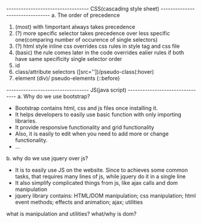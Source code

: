 ----------------------------------  CSS(cascading style sheet)  --------------------------------
a. The order of precedence
  1. (most) with !important always takes precedence
  2. (?) more specific selector takes precedence over less specific one(comparing number of occurence of single selectors)
  3. (?) html style inline css overrides css rules in style tag and css file
  4. (basic) the rule comes later in the code overrides ealier rules if both have same specificity
  single selector order
  5. id
  6. class/attribute selectors ([src=''])/pseudo-class(:hover)
  7. element (div)/ pseudo-elements (::before)
  

----------------------------------  JS(java script)  --------------------------------
a. Why do we use bootstrap?
  - Bootstrap contains html, css and js files once installing it. 
  - It helps developers to easily use basic function with only importing libraries.
  - It provide responsive functionality and grid functionality
  - Also, it is easily to edit when you need to add more or change functionality.
  - ...

b. why do we use jquery over js?
  - It is to easily use JS on the website. Since to achieves some common tasks, that requires many lines of js, while jquery 
    do it in a single line
  - It also simplify complicated things from js, like ajax calls and dom manipulation
  - jquery library contains: HTML/DOM manipulation; css manipulation; html event methods; effects and animation; ajax; utilities
  
  what is manipulation and utilities? 
  what/why is dom?
  
   
  
  
